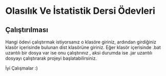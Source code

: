 # Olasılık Ve İstatistik Dersi Ödevleri

##  Çalıştırılması

Hangi ödevi çalıştırmak istiyorsanız o klasöre giriniz, ardından girdiğiniz klasör içerisinde bulunan dist klasörüne giriniz. Eğer klasör içerisinde .bat uzantılı bir dosya var ise onu çalıştırınız , aksi durumda ise .jar uzantılı dosyayı çalıştırarak projeyi başlatabilirsiniz. 

İyi Çalışmalar :)
